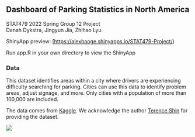 ## Dashboard of Parking Statistics in North America
STAT479 2022 Spring Group 12 Project  
Danah Dykstra, Jingyun Jia, Zhihao Lyu  

ShinyApp preview: [https://alexhaoge.shinyapps.io/STAT479-Project/)

Run app.R in your own directory to view the ShinyApp

### Data
This dataset identifies areas within a city where drivers are experiencing difficulty searching for parking. Cities can use this data to identify problem areas, adjust signage, and more. Only cities with a population of more than 100,000 are included.

The data comes from [Kaggle](https://www.kaggle.com/datasets/terenceshin/searching-for-parking-statistics-in-north-america). We acknowledge the author [Terence Shin](https://www.kaggle.com/terenceshin) for providing the dataset.

![](DanahDykstra-Parking.png)
